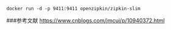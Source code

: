      
    docker run -d -p 9411:9411 openzipkin/zipkin-slim
    
 ###参考文献
 https://www.cnblogs.com/jmcui/p/10940372.html
